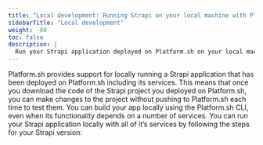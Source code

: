 ```yaml
---
title: "Local development: Running Strapi on your local machine with Platform.sh"
sidebarTitle: "Local development"
weight: -80
toc: false
description: |
  Run your Strapi application deployed on Platform.sh on your local machine
---
```


Platform.sh provides support for locally running a Strapi application that has been deployed on Platform.sh including its services.
This means that once you download the code of the Strapi project you deployed on Platform.sh,
you can make changes to the project without pushing to Platform.sh each time to test them.
You can build your app locally using the Platform.sh CLI, even when its functionality depends on a number of services. You can run your Strapi application locally with all of it’s services by following the steps for your Strapi version:
